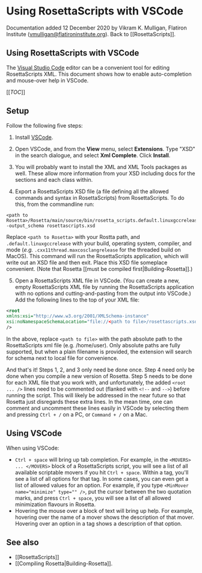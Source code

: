 # Using RosettaScripts with VSCode

Documentation added 12 December 2020 by Vikram K. Mulligan, Flatiron Institute (vmulligan@flatironinstitute.org).
Back to [[RosettaScripts]].

## Using RosettaScripts with VSCode

The [Visual Studio Code](https://code.visualstudio.com/) editor can be a convenient tool for editing RosettaScripts XML.  This document shows how to enable auto-completion and mouse-over help in VSCode.

[[_TOC_]]

## Setup

Follow the following five steps:

1.  Install [VSCode](https://code.visualstudio.com/).

2.  Open VSCode, and from the **View** menu, select **Extensions**.  Type "XSD" in the search dialogue, and select **Xml Complete**.  Click **Install**.

3.  You will probably want to install the XML and XML Tools packages as well. These allow more information from your XSD including docs for the sections and each class within.

4.  Export a RosettaScripts XSD file (a file defining all the allowed commands and syntax in RosettaScripts) from RosettaScripts.  To do this, from the commandline run:
```
<path to Rosetta>/Rosetta/main/source/bin/rosetta_scripts.default.linuxgccrelease -output_schema rosettascripts.xsd
```
Replace `<path to Rosetta>` with your Rostta path, and `.default.linuxgccrelease` with your build, operating system, compiler, and mode (_e.g._ `.cxx11thread.maxcosclangrelease` for the threaded build on MacOS).  This command will run the RosettaScripts application, which will write out an XSD file and then exit.  Place this XSD file someplace convenient.  (Note that Rosetta [[must be compiled first|Building-Rosetta]].)

5.  Open a RosettaScripts XML file in VSCode.  (You can create a new, empty RosettaScripts XML file by running the RosettaScripts application with no options and cutting-and-pasting from the output into VSCode.)  Add the following lines to the top of your XML file:

```xml
<root
xmlns:xsi="http://www.w3.org/2001/XMLSchema-instance"
xsi:noNamespaceSchemaLocation="file://<path to file>/rosettascripts.xsd"
/>
```

In the above, replace `<path to file>` with the path absolute path to the RosettaScripts xml file (e.g. /home/user). Only absolute paths are fully supported, but when a plain filename is provided, the extension will search for schema next to local file for convenience.

And that's it!  Steps 1, 2, and 3 only need be done once.  Step 4 need only be done when you compile a new version of Rosetta.  Step 5 needs to be done for each XML file that you work with, and unfortunately, the added `<root ... />` lines need to be commented out (flanked with `<!--` and `-->`) before running the script.  This will likely be addressed in the near future so that Rosetta just disregards these extra lines.  In the mean time, one can comment and uncomment these lines easily in VSCode by selecting them and pressing `Ctrl + /` on a PC, or `Command + /` on a Mac.

## Using VSCode

When using VSCode:

* `Ctrl + space` will bring up tab completion.  For example, in the `<MOVERS> ... </MOVERS>` block of a RosettaScripts script, you will see a list of all available scriptable movers if you hit `Ctrl + space`.  Within a tag, you'll see a list of all options for that tag.  In some cases, you can even get a list of allowed values for an option. For example, if you type `<MinMover name="minimize" type="" />`, put the cursor between the two quotation marks, and press `Ctrl + space`, you will see a list of all allowed minimization flavours in Rosetta.
* Hovering the mouse over a block of text will bring up help.  For example, hovering over the name of a mover shows the description of that mover.  Hovering over an option in a tag shows a description of that option.

## See also
*  [[RosettaScripts]]
*  [[Compiling Rosetta|Building-Rosetta]].